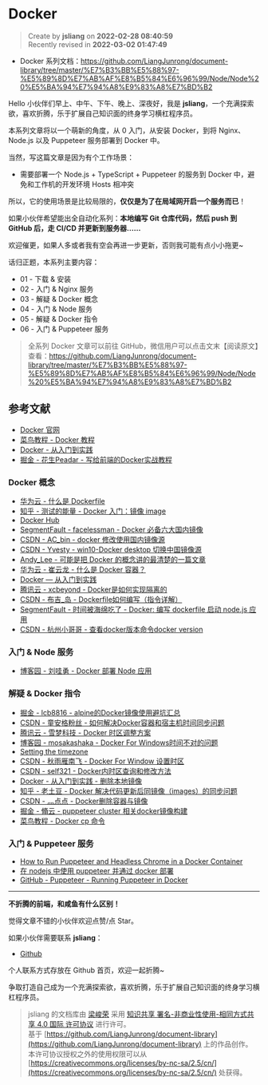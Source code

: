 Docker
===

> Create by **jsliang** on **2022-02-28 08:40:59**  
> Recently revised in **2022-03-02 01:47:49**

* Docker 系列文档：https://github.com/LiangJunrong/document-library/tree/master/%E7%B3%BB%E5%88%97-%E5%89%8D%E7%AB%AF%E8%B5%84%E6%96%99/Node/Node%20%E5%BA%94%E7%94%A8%E9%83%A8%E7%BD%B2

Hello 小伙伴们早上、中午、下午、晚上、深夜好，我是 **jsliang**，一个充满探索欲，喜欢折腾，乐于扩展自己知识面的终身学习横杠程序员。

本系列文章将以一个萌新的角度，从 0 入门，从安装 Docker，到将 Nginx、Node.js 以及 Puppeteer 服务部署到 Docker 中。

当然，写这篇文章是因为有个工作场景：

* 需要部署一个 Node.js + TypeScript + Puppeteer 的服务到 Docker 中，避免和工作机的开发环境 Hosts 相冲突

所以，它的使用场景是比较局限的，**仅仅是为了在局域网开启一个服务而已**！

如果小伙伴希望能出全自动化系列：**本地编写 Git 仓库代码，然后 push 到 GitHub 后，走 CI/CD 并更新到服务器……**

欢迎催更，如果人多或者我有空会再进一步更新，否则我可能有点小小拖更~

话归正题，本系列主要内容：

* 01 - 下载 & 安装
* 02 - 入门 & Nginx 服务
* 03 - 解疑 & Docker 概念
* 04 - 入门 & Node 服务
* 05 - 解疑 & Docker 指令
* 06 - 入门 & Puppeteer 服务

> 全系列 Docker 文章可以前往 GitHub，微信用户可以点击文末【阅读原文】查看：https://github.com/LiangJunrong/document-library/tree/master/%E7%B3%BB%E5%88%97-%E5%89%8D%E7%AB%AF%E8%B5%84%E6%96%99/Node/Node%20%E5%BA%94%E7%94%A8%E9%83%A8%E7%BD%B2

## 参考文献

* [Docker 官网](https://www.docker.com/get-started)
* [菜鸟教程 - Docker 教程](https://www.runoob.com/docker/docker-tutorial.html)
* [Docker - 从入门到实践](https://yeasy.gitbook.io/docker_practice/)
* [掘金 - 花生Peadar - 写给前端的Docker实战教程](https://juejin.cn/post/6844903946234904583)

### Docker 概念

* [华为云 - 什么是 Dockerfile](https://www.huaweicloud.com/zhishi/edu-arc-yys28.html)
* [知乎 - 测试的能量 - Docker 入门：镜像 image](https://zhuanlan.zhihu.com/p/144355897)
* [Docker Hub](https://hub.docker.com/)
* [SegmentFault - facelessman - Docker 必备六大国内镜像](https://segmentfault.com/a/1190000023117518)
* [CSDN - AC_bin - docker 修改使用国内镜像源](https://blog.csdn.net/qq_21384293/article/details/115180907)
* [CSDN - Yvesty - win10-Docker desktop 切换中国镜像源](https://blog.csdn.net/Yvesty/article/details/118601701)
* [Andy_Lee - 可能是把 Docker 的概念讲的最清楚的一篇文章](http://dockone.io/article/6051)
* [华为云 - 崔云龙 - 什么是 Docker 容器？](https://info.support.huawei.com/info-finder/encyclopedia/zh/Docker%E5%AE%B9%E5%99%A8.html)
* [Docker — 从入门到实践](https://yeasy.gitbook.io/docker_practice/basic_concept/container)
* [腾讯云 - xcbeyond - Docker是如何实现隔离的](https://cloud.tencent.com/developer/article/1647535)
* [CSDN - 布吉_岛 - Dockerfile如何编写（指令详解）](https://blog.csdn.net/zx110503/article/details/103480514)
* [SegmentFault - 时间被海绵吃了 - Docker: 编写 dockerfile 启动 node.js 应用](https://segmentfault.com/a/1190000017946741)
* [CSDN - 杭州小哥哥 - 查看docker版本命令docker version](https://blog.csdn.net/W_317/article/details/104363979)

### 入门 & Node 服务

* [博客园 - 刘哇勇 - Docker 部署 Node 应用](https://www.cnblogs.com/Wayou/p/14901465.html)

### 解疑 & Docker 指令

* [掘金 - lcb8816 - alpine的Docker镜像使用避坑汇总](https://juejin.cn/post/6850418112237502472)
* [CSDN - 童安格粉丝 - 如何解决Docker容器和宿主机时间同步问题](https://blog.csdn.net/a1010256340/article/details/80269508)
* [腾讯云 - 雪梦科技 - Docker 时区调整方案](https://cloud.tencent.com/developer/article/1626811)
* [博客园 - mosakashaka - Docker For Windows时间不对的问题](https://www.cnblogs.com/mosakashaka/p/12609228.html)
* [Setting the timezone](https://wiki.alpinelinux.org/wiki/Setting_the_timezone)
* [CSDN - 秋雨雁南飞 - Docker For Window 设置时区](https://blog.csdn.net/czjnoe/article/details/114273552)
* [CSDN - self321 - Docker内时区查询和修改方法](https://blog.csdn.net/self321/article/details/110388000)
* [Docker - 从入门到实践 - 删除本地镜像](https://yeasy.gitbook.io/docker_practice/image/rm)
* [知乎 - 老土豆 - Docker 解决代码更新后同镜像（images）的同步问题](https://zhuanlan.zhihu.com/p/366271256)
* [CSDN - 灬点点 - Docker删除容器与镜像](https://blog.csdn.net/qq_32447301/article/details/79387649)
* [掘金 - 翛云 - puppeteer cluster 相关docker镜像构建](https://juejin.cn/post/6968335094842916901)
* [菜鸟教程 - Docker cp 命令](https://www.runoob.com/docker/docker-cp-command.html)

### 入门 & Puppeteer 服务

* [How to Run Puppeteer and Headless Chrome in a Docker Container](https://www.cloudsavvyit.com/13461/how-to-run-puppeteer-and-headless-chrome-in-a-docker-container/)
* [在 nodejs 中使用 puppeteer 并通过 docker 部署](https://blog.mapleque.com/posts/tool/puppeteer/js-puppeteer-docker/)
* [GitHub - Puppeteer - Running Puppeteer in Docker](https://github.com/puppeteer/puppeteer/blob/main/docs/troubleshooting.md#running-puppeteer-in-docker)

---

**不折腾的前端，和咸鱼有什么区别！**

觉得文章不错的小伙伴欢迎点赞/点 Star。

如果小伙伴需要联系 **jsliang**：

* [Github](https://github.com/LiangJunrong/document-library)

个人联系方式存放在 Github 首页，欢迎一起折腾~

争取打造自己成为一个充满探索欲，喜欢折腾，乐于扩展自己知识面的终身学习横杠程序员。

> jsliang 的文档库由 [梁峻荣](https://github.com/LiangJunrong) 采用 [知识共享 署名-非商业性使用-相同方式共享 4.0 国际 许可协议](http://creativecommons.org/licenses/by-nc-sa/4.0/) 进行许可。<br/>基于 [https://github.com/LiangJunrong/document-library](https://github.com/LiangJunrong/document-library) 上的作品创作。<br/>本许可协议授权之外的使用权限可以从 [https://creativecommons.org/licenses/by-nc-sa/2.5/cn/](https://creativecommons.org/licenses/by-nc-sa/2.5/cn/) 处获得。
